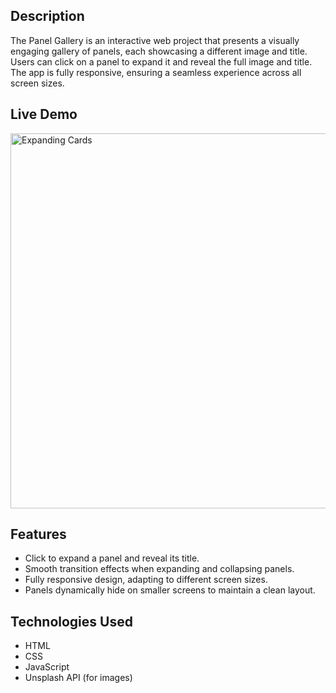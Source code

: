 ## Description

The Panel Gallery is an interactive web project that presents a visually engaging gallery of panels, each showcasing a different image and title. Users can click on a panel to expand it and reveal the full image and title. The app is fully responsive, ensuring a seamless experience across all screen sizes.

## Live Demo

<img src="https://github.com/MiroslavMali/Panel-Gallery/assets/68731924/ea536053-3010-47b1-ad3d-62617004075b" width="600" alt="Expanding Cards">

## Features

- Click to expand a panel and reveal its title.
- Smooth transition effects when expanding and collapsing panels.
- Fully responsive design, adapting to different screen sizes.
- Panels dynamically hide on smaller screens to maintain a clean layout.

## Technologies Used

- HTML
- CSS
- JavaScript
- Unsplash API (for images)
